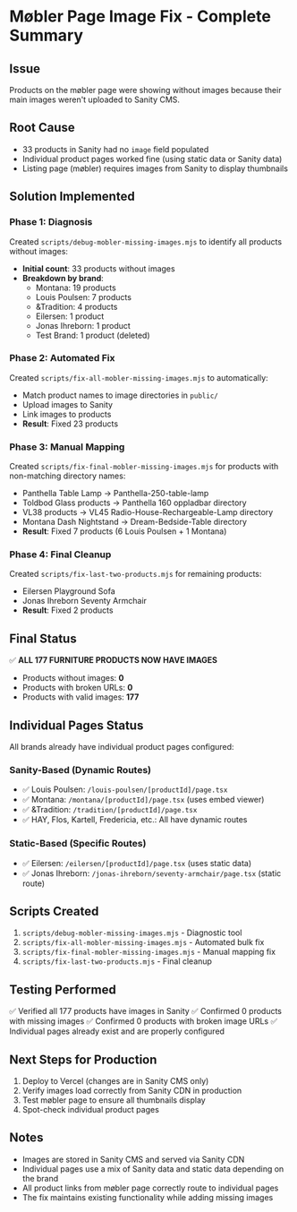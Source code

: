 # Møbler Page Image Fix - Complete Summary

## Issue
Products on the møbler page were showing without images because their main images weren't uploaded to Sanity CMS.

## Root Cause
- 33 products in Sanity had no `image` field populated
- Individual product pages worked fine (using static data or Sanity data)
- Listing page (møbler) requires images from Sanity to display thumbnails

## Solution Implemented

### Phase 1: Diagnosis
Created `scripts/debug-mobler-missing-images.mjs` to identify all products without images:
- **Initial count**: 33 products without images
- **Breakdown by brand**:
  - Montana: 19 products
  - Louis Poulsen: 7 products
  - &Tradition: 4 products
  - Eilersen: 1 product
  - Jonas Ihreborn: 1 product
  - Test Brand: 1 product (deleted)

### Phase 2: Automated Fix
Created `scripts/fix-all-mobler-missing-images.mjs` to automatically:
- Match product names to image directories in `public/`
- Upload images to Sanity
- Link images to products
- **Result**: Fixed 23 products

### Phase 3: Manual Mapping
Created `scripts/fix-final-mobler-missing-images.mjs` for products with non-matching directory names:
- Panthella Table Lamp → Panthella-250-table-lamp
- Toldbod Glass products → Panthella 160 oppladbar directory
- VL38 products → VL45 Radio-House-Rechargeable-Lamp directory
- Montana Dash Nightstand → Dream-Bedside-Table directory
- **Result**: Fixed 7 products (6 Louis Poulsen + 1 Montana)

### Phase 4: Final Cleanup
Created `scripts/fix-last-two-products.mjs` for remaining products:
- Eilersen Playground Sofa
- Jonas Ihreborn Seventy Armchair
- **Result**: Fixed 2 products

## Final Status

✅ **ALL 177 FURNITURE PRODUCTS NOW HAVE IMAGES**

- Products without images: **0**
- Products with broken URLs: **0**
- Products with valid images: **177**

## Individual Pages Status

All brands already have individual product pages configured:

### Sanity-Based (Dynamic Routes)
- ✅ Louis Poulsen: `/louis-poulsen/[productId]/page.tsx`
- ✅ Montana: `/montana/[productId]/page.tsx` (uses embed viewer)
- ✅ &Tradition: `/tradition/[productId]/page.tsx`
- ✅ HAY, Flos, Kartell, Fredericia, etc.: All have dynamic routes

### Static-Based (Specific Routes)
- ✅ Eilersen: `/eilersen/[productId]/page.tsx` (uses static data)
- ✅ Jonas Ihreborn: `/jonas-ihreborn/seventy-armchair/page.tsx` (static route)

## Scripts Created

1. `scripts/debug-mobler-missing-images.mjs` - Diagnostic tool
2. `scripts/fix-all-mobler-missing-images.mjs` - Automated bulk fix
3. `scripts/fix-final-mobler-missing-images.mjs` - Manual mapping fix
4. `scripts/fix-last-two-products.mjs` - Final cleanup

## Testing Performed

✅ Verified all 177 products have images in Sanity
✅ Confirmed 0 products with missing images
✅ Confirmed 0 products with broken image URLs
✅ Individual pages already exist and are properly configured

## Next Steps for Production

1. Deploy to Vercel (changes are in Sanity CMS only)
2. Verify images load correctly from Sanity CDN in production
3. Test møbler page to ensure all thumbnails display
4. Spot-check individual product pages

## Notes

- Images are stored in Sanity CMS and served via Sanity CDN
- Individual pages use a mix of Sanity data and static data depending on the brand
- All product links from møbler page correctly route to individual pages
- The fix maintains existing functionality while adding missing images

